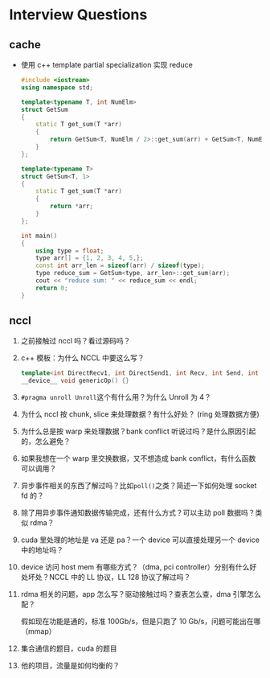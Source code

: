 # Interview Questions

## cache

* 使用 c++ template partial specialization 实现 reduce

    ```cpp
    #include <iostream>
    using namespace std;

    template<typename T, int NumElm>
    struct GetSum
    {
        static T get_sum(T *arr)
        {
            return GetSum<T, NumElm / 2>::get_sum(arr) + GetSum<T, NumElm - NumElm / 2>::get_sum(arr + NumElm / 2);
        }
    };

    template<typename T>
    struct GetSum<T, 1>
    {
        static T get_sum(T *arr)
        {
            return *arr;
        }
    };

    int main()
    {
        using type = float;
        type arr[] = {1, 2, 3, 4, 5,};
        const int arr_len = sizeof(arr) / sizeof(type);
        type reduce_sum = GetSum<type, arr_len>::get_sum(arr);
        cout << "reduce sum: " << reduce_sum << endl;
        return 0;
    }
    ```

## nccl

1. 之前接触过 nccl 吗？看过源码吗？

2. c++ 模板：为什么 NCCL 中要这么写？

    ```cpp
    template<int DirectRecv1, int DirectSend1, int Recv, int Send, int SrcBuf, int DstBuf>
    __device__ void genericOp() {}
    ```

3. `#pragma unroll Unroll`这个有什么用？为什么 Unroll 为 4？

4. 为什么 nccl 按 chunk, slice 来处理数据？有什么好处？ (ring 处理数据方便)

5. 为什么总是按 warp 来处理数据？bank conflict 听说过吗？是什么原因引起的，怎么避免？

6. 如果我想在一个 warp 里交换数据，又不想造成 bank conflict，有什么函数可以调用？

7. 异步事件相关的东西了解过吗？比如`poll()`之类？简述一下如何处理 socket fd 的？

8. 除了用异步事件通知数据传输完成，还有什么方式？可以主动 poll 数据吗？类似 rdma？

9. cuda 里处理的地址是 va 还是 pa？一个 device 可以直接处理另一个 device 中的地址吗？

10. device 访问 host mem 有哪些方式？（dma, pci controller）分别有什么好处坏处？NCCL 中的 LL 协议，LL 128 协议了解过吗？

11. rdma 相关的问题，app 怎么写？驱动接触过吗？查表怎么查，dma 引擎怎么配？

    假如现在功能是通的，标准 100Gb/s，但是只跑了 10 Gb/s，问题可能出在哪（mmap）

12. 集合通信的题目，cuda 的题目

13. 他的项目，流量是如何均衡的？